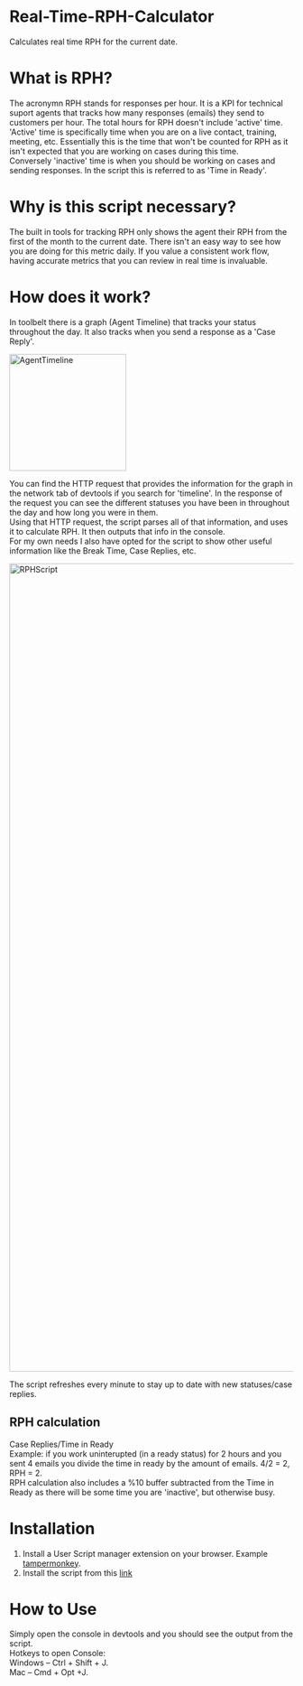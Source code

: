 # Real-Time-RPH-Calculator
Calculates real time RPH for the current date. 

# What is RPH? 
The acronymn RPH stands for responses per hour. It is a KPI for technical suport agents that tracks how many responses (emails) they send to customers per hour. The total hours for RPH doesn't include 'active' time.  
'Active' time is specifically time when you are on a live contact, training, meeting, etc. Essentially this is the time that won't be counted for RPH as it isn't expected that you are working on cases during this time.  
Conversely 'inactive' time is when you should be working on cases and sending responses. In the script this is referred to as 'Time in Ready'.

# Why is this script necessary? 
The built in tools for tracking RPH only shows the agent their RPH from the first of the month to the current date. There isn't an easy way to see how you are doing for this metric daily. 
If you value a consistent work flow, having accurate metrics that you can review in real time is invaluable. 

# How does it work? 
In toolbelt there is a graph (Agent Timeline) that tracks your status throughout the day. It also tracks when you send a response as a 'Case Reply'.    
  
<img width="207" alt="AgentTimeline" src="https://github.com/TylerKimbell/Real-Time-RPH-Calculator/assets/8732563/0a535805-1c9b-410c-8139-49a61ca7b05f">  
  
You can find the HTTP request that provides the information for the graph in the network tab of devtools if you search for 'timeline'. In the response of the request you can see the different statuses you have been in throughout the day and how long you were in them.  
Using that HTTP request, the script parses all of that information, and uses it to calculate RPH. It then outputs that info in the console.  
For my own needs I also have opted for the script to show other useful information like the Break Time, Case Replies, etc.    
  
<img width="1432" alt="RPHScript" src="https://github.com/TylerKimbell/Real-Time-RPH-Calculator/assets/8732563/a455314b-45ed-4db1-bb8f-6335d0c68c33">
  
The script refreshes every minute to stay up to date with new statuses/case replies.  

  
## RPH calculation
Case Replies/Time in Ready  
Example: if you work uninterupted (in a ready status) for 2 hours and you sent 4 emails you divide the time in ready by the amount of emails. 4/2 = 2, RPH = 2.  
RPH calculation also includes a %10 buffer subtracted from the Time in Ready as there will be some time you are 'inactive', but otherwise busy.  

# Installation
1. Install a User Script manager extension on your browser. Example [tampermonkey](https://chrome.google.com/webstore/detail/tampermonkey/dhdgffkkebhmkfjojejmpbldmpobfkfo).
2. Install the script from this [link](https://greasyfork.org/en/scripts/487882-real-time-rph-calculator)

# How to Use
Simply open the console in devtools and you should see the output from the script.  
Hotkeys to open Console:  
Windows – Ctrl + Shift + J.  
Mac – Cmd + Opt +J.

